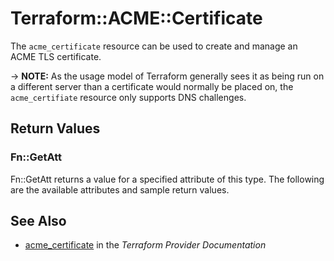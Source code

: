 # Terraform::ACME::Certificate

The `acme_certificate` resource can be used to create and manage an ACME TLS
certificate.

-> **NOTE:** As the usage model of Terraform generally sees it as being run on
a different server than a certificate would normally be placed on, the
`acme_certifiate` resource only supports DNS challenges.

## Return Values

### Fn::GetAtt

Fn::GetAtt returns a value for a specified attribute of this type. The following are the available attributes and sample return values.

## See Also

* [acme_certificate](https://www.terraform.io/docs/providers/acme/r/certificate.html) in the _Terraform Provider Documentation_
